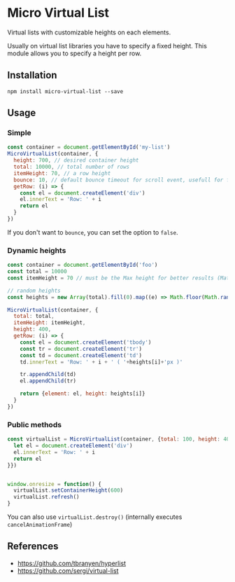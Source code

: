 Micro Virtual List
==================

Virtual lists with customizable heights on each elements.

Usually on virtual list libraries you have to specify a fixed height. This module allows you to specify a height per row.

## Installation

```
npm install micro-virtual-list --save
```

## Usage

### Simple

```javascript
const container = document.getElementById('my-list')
MicroVirtualList(container, {
  height: 700, // desired container height
  total: 10000, // total number of rows
  itemHeight: 70, // a row height
  bounce: 10, // default bounce timeout for scroll event, usefull for free wheel mouse for example
  getRow: (i) => {
    const el = document.createElement('div')
    el.innerText = 'Row: ' + i
    return el
  }
})
```

If you don't want to `bounce`, you can set the option to `false`.

### Dynamic heights

```javascript
const container = document.getElementById('foo')
const total = 10000
const itemHeight = 70 // must be the Max height for better results (Math.max.apply(null, heightsArray))

// random heights
const heights = new Array(total).fill(0).map((e) => Math.floor(Math.random() * (20 - 70) + 70))

MicroVirtualList(container, {
  total: total,
  itemHeight: itemHeight,
  height: 400,
  getRow: (i) => {
    const el = document.createElement('tbody')
    const tr = document.createElement('tr')
    const td = document.createElement('td')
    td.innerText = 'Row: ' + i + ' ( '+heights[i]+'px )'

    tr.appendChild(td)
    el.appendChild(tr)

    return {element: el, height: heights[i]}
  }
})
```

### Public methods

```javascript
const virtualList = MicroVirtualList(container, {total: 100, height: 400, itemHeight: 200, getRow: (i) => {
  let el = document.createElement('div')
  el.innerText = 'Row: ' + i
  return el
}})


window.onresize = function() {
  virtualList.setContainerHeight(600)
  virtualList.refresh()
}
```

You can also use `virtualList.destroy()` (internally executes `cancelAnimationFrame`)

## References

- https://github.com/tbranyen/hyperlist
- https://github.com/sergi/virtual-list

